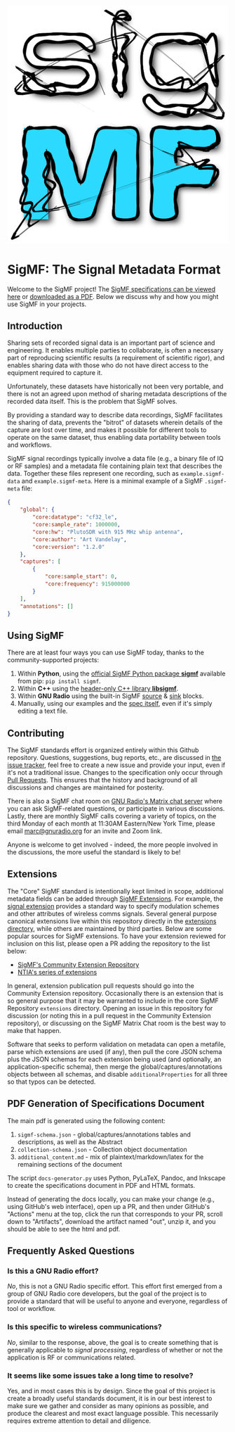 <p align="center"><img src="https://github.com/sigmf/SigMF/blob/v1.2.0/logo/sigmf_logo.svg" alt="Rendered SigMF Logo"/></p>

# SigMF: The Signal Metadata Format

Welcome to the SigMF project! The [SigMF specifications can be viewed here](https://sigmf.github.io/SigMF/index.html) or [downloaded as a PDF](https://sigmf.github.io/SigMF/sigmf-spec.pdf). Below we discuss why and how you might use SigMF in your projects.

## Introduction

Sharing sets of recorded signal data is an important part of science and
engineering. It enables multiple parties to collaborate, is often a necessary
part of reproducing scientific results (a requirement of scientific rigor), and
enables sharing data with those who do not have direct access to the equipment
required to capture it.

Unfortunately, these datasets have historically not been very portable, and
there is not an agreed upon method of sharing metadata descriptions of the
recorded data itself. This is the problem that SigMF solves.

By providing a standard way to describe data recordings, SigMF facilitates the
sharing of data, prevents the "bitrot" of datasets wherein details of the
capture are lost over time, and makes it possible for different tools to operate
on the same dataset, thus enabling data portability between tools and workflows.

SigMF signal recordings typically involve a data file (e.g., a binary file of IQ
or RF samples) and a metadata file containing plain text that describes the data.
Together these files represent one recording, such as `example.sigmf-data` and
`example.sigmf-meta`.  Here is a minimal example of a SigMF `.sigmf-meta` file:

```json
{
    "global": {
        "core:datatype": "cf32_le",
        "core:sample_rate": 1000000,
        "core:hw": "PlutoSDR with 915 MHz whip antenna",
        "core:author": "Art Vandelay",
        "core:version": "1.2.0"
    },
    "captures": [
        {
            "core:sample_start": 0,
            "core:frequency": 915000000
        }
    ],
    "annotations": []
}
```

## Using SigMF

There are at least four ways you can use SigMF today, thanks to the community-supported projects:

1. Within **Python**, using the [official SigMF Python package **sigmf**](https://github.com/sigmf/sigmf-python) available from pip: `pip install sigmf`.
2. Within **C++** using the [header-only C++ library **libsigmf**](https://github.com/sigmf/libsigmf).
3. Within **GNU Radio** using the built-in SigMF [source](https://github.com/gnuradio/gnuradio/blob/main/gr-blocks/grc/blocks_sigmf_source_minimal.block.yml) & [sink](https://github.com/gnuradio/gnuradio/blob/main/gr-blocks/grc/blocks_sigmf_sink_minimal.block.yml) blocks.
4. Manually, using our examples and the [spec itself](https://sigmf.github.io/SigMF/sigmf-spec.pdf), even if it's simply editing a text file.


## Contributing

The SigMF standards effort is organized entirely within this Github repository.
Questions, suggestions, bug reports, etc., are discussed in [the issue
tracker](https://github.com/sigmf/SigMF/issues), feel free to create
a new issue and provide your input, even if it's not a traditional issue.
Changes to the specification only occur through [Pull Requests](https://github.com/sigmf/SigMF/pulls).
This ensures that the history and background of all discussions and changes are maintained for posterity.

There is also a SigMF chat room on [GNU Radio's Matrix chat server](https://wiki.gnuradio.org/index.php/Chat)
where you can ask SigMF-related questions, or participate in various discussions.
Lastly, there are monthly SigMF calls covering a variety of topics, on the third Monday of each month
at 11:30AM Eastern/New York Time, please email marc@gnuradio.org for an invite and Zoom link.

Anyone is welcome to get involved - indeed, the more people involved in the
discussions, the more useful the standard is likely to be!

## Extensions

The "Core" SigMF standard is intentionally kept limited in scope, additional metadata fields can be added through [SigMF Extensions](https://github.com/sigmf/SigMF/blob/main/sigmf-spec.md#extension-namespaces). For example, the [signal extension](https://github.com/sigmf/SigMF/blob/main/extensions/signal.sigmf-ext.md) provides a standard way to specify modulation schemes and other attributes of wireless comms signals. Several general purpose canonical extensions live within this repository directly in the [extensions directory](https://github.com/sigmf/SigMF/tree/main/extensions), while others are maintained by third parties. Below are some popular sources for SigMF extensions. To have your extension reviewed for inclusion on this list, please open a PR adding the repository to the list below:

* [SigMF's Community Extension Repository](https://github.com/sigmf/community-extensions)
* [NTIA's series of extensions](https://github.com/NTIA/sigmf-ns-ntia)

In general, extension publication pull requests should go into the Community Extension repository. Occasionally there is an extension that is so general purpose that it may be warranted to include in the core SigMF Repository `extensions` directory. Opening an issue in this repository for discussion (or noting this in a pull request in the Community Extension repository), or discussing on the SigMF Matrix Chat room is the best way to make that happen.

Software that seeks to perform validation on metadata can open a metafile, parse which extensions are used (if any), then pull the core JSON schema plus the JSON schemas for each extension being used (and optionally, an application-specific schema), then merge the global/captures/annotations objects between all schemas, and disable `additionalProperties` for all three so that typos can be detected.

## PDF Generation of Specifications Document

The main pdf is generated using the following content:

1. `sigmf-schema.json` - global/captures/annotations tables and descriptions, as well as the Abstract
1. `collection-schema.json` - Collection object documentation
1. `additional_content.md` - mix of plaintext/markdown/latex for the remaining sections of the document

The script `docs-generator.py` uses Python, PyLaTeX, Pandoc, and Inkscape to create the specifications document in PDF and HTML formats.

Instead of generating the docs locally, you can make your change (e.g., using GitHub's web interface), open up a PR, and then under GitHub's "Actions" menu at the top, click the run that corresponds to your PR, scroll down to "Artifacts", download the artifact named "out", unzip it, and you should be able to see the html and pdf.

## Frequently Asked Questions

### Is this a GNU Radio effort?

*No*, this is not a GNU Radio specific effort. This effort first emerged from
a group of GNU Radio core developers, but the goal of the project is to provide
a standard that will be useful to anyone and everyone, regardless of tool or
workflow.

### Is this specific to wireless communications?

*No*, similar to the response, above, the goal is to create something that is
generally applicable to _signal processing_, regardless of whether or not the
application is RF or communications related.

### It seems like some issues take a long time to resolve?

Yes, and in most cases this is by design. Since the goal of this project is
create a broadly useful standards document, it is in our best interest to make
sure we gather and consider as many opinions as possible, and produce the
clearest and most exact language possible. This necessarily requires extreme
attention to detail and diligence.
